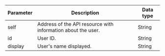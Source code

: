 Parameter | Description | Data type
----- | ----- | -----
self | Address of the API resource with information about the user. | String
id | User ID. | String
display | User's name displayed. | String